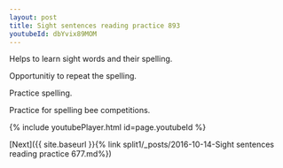 ```yaml
---
layout: post
title: Sight sentences reading practice 893
youtubeId: dbYvix89MOM
---
```

 
 
Helps to learn sight words and their spelling.

Opportunitiy to repeat the spelling. 

Practice spelling. 
 
Practice for spelling bee competitions. 
 
{% include youtubePlayer.html id=page.youtubeId %}
 
 

[Next]({{ site.baseurl }}{% link  split1/_posts/2016-10-14-Sight sentences reading practice 677.md%})
 
